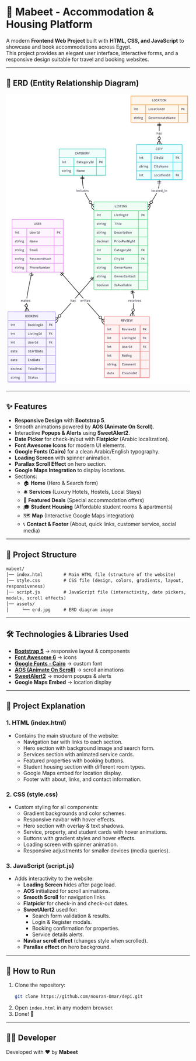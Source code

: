 # 🏨 Mabeet - Accommodation & Housing Platform

A modern **Frontend Web Project** built with **HTML, CSS, and JavaScript** to showcase and book accommodations across Egypt.  
This project provides an elegant user interface, interactive forms, and a responsive design suitable for travel and booking websites.

---

## 📸 ERD (Entity Relationship Diagram)
![ERD](./assets/erd.jpg)

---

## ✨ Features
- **Responsive Design** with **Bootstrap 5**.
- Smooth animations powered by **AOS (Animate On Scroll)**.
- Interactive **Popups & Alerts** using **SweetAlert2**.
- **Date Picker** for check-in/out with **Flatpickr** (Arabic localization).
- **Font Awesome Icons** for modern UI elements.
- **Google Fonts (Cairo)** for a clean Arabic/English typography.
- **Loading Screen** with spinner animation.
- **Parallax Scroll Effect** on hero section.
- **Google Maps Integration** to display locations.
- Sections:  
  - 🏠 **Home** (Hero & Search form)  
  - 🛎️ **Services** (Luxury Hotels, Hostels, Local Stays)  
  - 🌟 **Featured Deals** (Special accommodation offers)  
  - 🎓 **Student Housing** (Affordable student rooms & apartments)  
  - 🗺️ **Map** (Interactive Google Maps integration)  
  - 📞 **Contact & Footer** (About, quick links, customer service, social media)  

---

## 📂 Project Structure
```
mabeet/
│── index.html        # Main HTML file (structure of the website)
│── style.css         # CSS file (design, colors, gradients, layout, responsiveness)
│── script.js         # JavaScript file (interactivity, date pickers, modals, scroll effects)
│── assets/
│     └── erd.jpg     # ERD diagram image
```

---

## 🛠️ Technologies & Libraries Used
- **[Bootstrap 5](https://getbootstrap.com/)** → responsive layout & components  
- **[Font Awesome 6](https://fontawesome.com/)** → icons  
- **[Google Fonts - Cairo](https://fonts.google.com/specimen/Cairo)** → custom font  
- **[AOS (Animate On Scroll)](https://michalsnik.github.io/aos/)** → scroll animations  
- **[SweetAlert2](https://sweetalert2.github.io/)** → modern popups & alerts  
- **Google Maps Embed** → location display  

---

## 📖 Project Explanation

### 1. **HTML (index.html)**
- Contains the main structure of the website:
  - Navigation bar with links to each section.
  - Hero section with background image and search form.
  - Services section with animated service cards.
  - Featured properties with booking buttons.
  - Student housing section with different room types.
  - Google Maps embed for location display.
  - Footer with about, links, and contact information.

### 2. **CSS (style.css)**
- Custom styling for all components:
  - Gradient backgrounds and color schemes.
  - Responsive navbar with hover effects.
  - Hero section with overlay & text shadows.
  - Service, property, and student cards with hover animations.
  - Buttons with gradient styles and hover effects.
  - Loading screen with spinner animation.
  - Responsive adjustments for smaller devices (media queries).

### 3. **JavaScript (script.js)**
- Adds interactivity to the website:
  - **Loading Screen** hides after page load.
  - **AOS** initialized for scroll animations.
  - **Smooth Scroll** for navigation links.
  - **Flatpickr** for check-in and check-out dates.
  - **SweetAlert2** used for:
    - Search form validation & results.
    - Login & Register modals.
    - Booking confirmation for properties.
    - Service details alerts.
  - **Navbar scroll effect** (changes style when scrolled).
  - **Parallax effect** on hero background.

---

## 🚀 How to Run
1. Clone the repository:
   ```bash
   git clone https://github.com/nouran-Omar/depi.git
   ```
2. Open `index.html` in any modern browser.
3. Done! 🎉

---

## 👩‍💻 Developer
Developed with ❤️ by **Mabeet**
